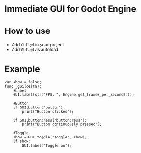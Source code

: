 # Immediate GUI for Godot Engine
# How to use
- Add `GUI.gd` in your project
- Add `GUI.gd` as autoload
# Example
```gdscript
var show = false;
func _gui(delta):
	#Label
	GUI.label(str("FPS: ", Engine.get_frames_per_second()));
	
	#Button
	if GUI.button("button"):
		print("Button clicked");
	
	if GUI.buttonpress("buttonpress"):
		print("Button continuously pressed");
	
	#Toggle
	show = GUI.toggle("toggle", show);
	if show:
		GUI.label("Toggle on");
```
